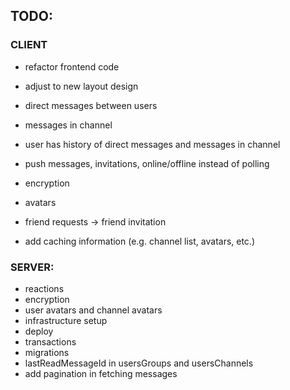 ## TODO:

### CLIENT

* refactor frontend code
* adjust to new layout design


* direct messages between users
* messages in channel
* user has history of direct messages and messages in channel
* push messages, invitations, online/offline instead of polling
* encryption
* avatars


* friend requests -> friend invitation
* add caching information (e.g. channel list, avatars, etc.)

### SERVER:

* reactions
* encryption
* user avatars and channel avatars
* infrastructure setup
* deploy
* transactions
* migrations
* lastReadMessageId in usersGroups and usersChannels
* add pagination in fetching messages
